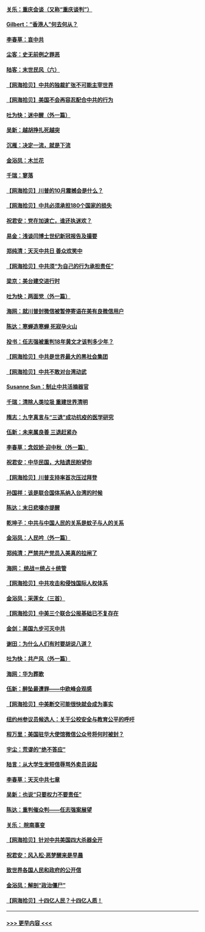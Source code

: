 #### [关乐：重庆会谈（又称“重庆谈判”）](../pages/nsc993/n12437525.md?t=09291602) 
#### [Gilbert：“香港人”何去何从？](../pages/nsc993/n12435894.md?t=09291602) 
#### [李春草：哀中共](../pages/nsc993/n12435874.md?t=09291602) 
#### [尘客：史无前例之罪恶](../pages/nsc993/n12435762.md?t=09291602) 
#### [陆客：末世民风（六）](../pages/nsc993/n12435354.md?t=09291602) 
#### [【网海拾贝】中共的独裁扩张不可能主宰世界](../pages/nsc993/n12435151.md?t=09291602) 
#### [【网海拾贝】美国不会再容忍配合中共的行为](../pages/nsc993/n12433808.md?t=09291602) 
#### [吐为快：迷中醒（外一篇）](../pages/nsc993/n12433585.md?t=09291602) 
#### [吴新：越胡挣扎死越突](../pages/nsc993/n12433562.md?t=09291602) 
#### [沉雁：决定一流，就是下流](../pages/nsc993/n12432128.md?t=09291602) 
#### [金浴凤：木兰花](../pages/nsc993/n12432124.md?t=09291602) 
#### [千瑞：寥落](../pages/nsc993/n12432071.md?t=09291602) 
#### [【网海拾贝】川普的10月震撼会是什么？](../pages/nsc993/n12431624.md?t=09291602) 
#### [【网海拾贝】中共必须承担180个国家的损失](../pages/nsc993/n12428893.md?t=09291602) 
#### [祝君安：党在加速亡，谁还执迷欢？](../pages/nsc993/n12428652.md?t=09291602) 
#### [易金：浅谈闫博士世纪新冠报告及撮要](../pages/nsc993/n12426822.md?t=09291602) 
#### [郑纯清：天灭中共日 善众欢笑中](../pages/nsc993/n12426784.md?t=09291602) 
#### [【网海拾贝】中共须“为自己的行为承担责任”](../pages/nsc993/n12426067.md?t=09291602) 
#### [梁京：美台建交进行时](../pages/nsc993/n12424066.md?t=09291602) 
#### [吐为快：两面党（外一篇）](../pages/nsc993/n12424043.md?t=09291602) 
#### [海网：就川普封微信被暂停寄语在美有良微信用户](../pages/nsc993/n12424021.md?t=09291602) 
#### [陈达：寒蝉造寒蝉 死寂孕火山](../pages/nsc993/n12423958.md?t=09291602) 
#### [投书：任志强被重判18年黄文才该判多少年？](../pages/nsc993/n12423672.md?t=09291602) 
#### [【网海拾贝】中共是世界最大的黑社会集团](../pages/nsc993/n12423543.md?t=09291602) 
#### [【网海拾贝】中共不敢对台湾动武](../pages/nsc993/n12421418.md?t=09291602) 
#### [Susanne Sun：制止中共活摘器官](../pages/nsc993/n12419654.md?t=09291602) 
#### [千瑞：清除人类垃圾 重建世界清明](../pages/nsc993/n12419414.md?t=09291602) 
#### [隋志：九字真言与“三退”成功抗疫的医学研究](../pages/nsc993/n12419248.md?t=09291602) 
#### [伍新：未来属良善 三退赶紧办](../pages/nsc993/n12418496.md?t=09291602) 
#### [李春草：念奴娇·迎中秋（外一篇）](../pages/nsc993/n12418465.md?t=09291602) 
#### [祝君安：中华民国，大陆遗民盼望你](../pages/nsc993/n12418089.md?t=09291602) 
#### [【网海拾贝】川普支持率首次压过拜登](../pages/nsc993/n12418050.md?t=09291602) 
#### [孙国祥：该是联合国体系纳入台湾的时候](../pages/nsc993/n12417369.md?t=09291602) 
#### [陈达：末日悲嚎亦提醒](../pages/nsc993/n12416736.md?t=09291602) 
#### [乾坤子：中共与中国人民的关系是蚊子与人的关系](../pages/nsc993/n12416632.md?t=09291602) 
#### [金浴凤：人民吟（外一篇）](../pages/nsc993/n12416567.md?t=09291602) 
#### [郑纯清：严禁共产党员入美真的拉闸了](../pages/nsc993/n12416550.md?t=09291602) 
#### [海网： 统战＝统占＋统管](../pages/nsc993/n12416404.md?t=09291602) 
#### [【网海拾贝】中共攻击和侵蚀国际人权体系](../pages/nsc993/n12416250.md?t=09291602) 
#### [金浴凤：采莲女（三首）](../pages/nsc993/n12415517.md?t=09291602) 
#### [【网海拾贝】中美三个联合公报基础已不复存在](../pages/nsc993/n12415054.md?t=09291602) 
#### [金剑：美国九步可灭中共](../pages/nsc993/n12413183.md?t=09291602) 
#### [谢田：为什么人们有时要胡说八道？](../pages/nsc993/n12411861.md?t=09291602) 
#### [吐为快：共产风（外一篇）](../pages/nsc993/n12411761.md?t=09291602) 
#### [海网：华为葬歌](../pages/nsc993/n12410381.md?t=09291602) 
#### [伍新：醉坠最遭罪——中欧峰会观感](../pages/nsc993/n12410364.md?t=09291602) 
#### [【网海拾贝】中美断交可能很快就会成为事实](../pages/nsc993/n12409495.md?t=09291602) 
#### [纽约州参议员候选人：关于公校安全与教育公平的呼吁](../pages/nsc993/n12409228.md?t=09291602) 
#### [程万里：美国驻华大使馆微信公众号将何时被封？](../pages/nsc993/n12407397.md?t=09291602) 
#### [宇尘：荒谬的“绝不答应”](../pages/nsc993/n12407360.md?t=09291602) 
#### [陆言：从大学生发短信辱骂外卖员说起](../pages/nsc993/n12407285.md?t=09291602) 
#### [李春草：天灭中共七章](../pages/nsc993/n12406988.md?t=09291602) 
#### [吴新：也说“只要权力不要责任”](../pages/nsc993/n12406966.md?t=09291602) 
#### [陈达：重判催众判——任志强案展望](../pages/nsc993/n12404540.md?t=09291602) 
#### [关乐： 皖南事变](../pages/nsc993/n12404288.md?t=09291602) 
#### [【网海拾贝】针对中共美国四大杀器全开](../pages/nsc993/n12404172.md?t=09291602) 
#### [祝君安：风入松‧恶梦醒来是早晨](../pages/nsc993/n12401953.md?t=09291602) 
#### [致世界各国人民和政府的公开信](../pages/nsc993/n12401824.md?t=09291602) 
#### [金浴凤：解剖“政治僵尸”](../pages/nsc993/n12401808.md?t=09291602) 
#### [【网海拾贝】十四亿人民？十四亿人质！](../pages/nsc993/n12401708.md?t=09291602) 

----
#### [ >>> 更早内容 <<< ](../indexes/nsc993-earlier.md)
